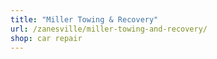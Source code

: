 ```yaml
---
title: "Miller Towing & Recovery"
url: /zanesville/miller-towing-and-recovery/
shop: car repair
---
```

